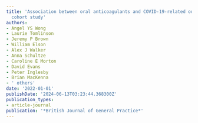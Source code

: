 ```yaml
---
title: 'Association between oral anticoagulants and COVID-19-related outcomes: a population-based
  cohort study'
authors:
- Angel YS Wong
- Laurie Tomlinson
- Jeremy P Brown
- William Elson
- Alex J Walker
- Anna Schultze
- Caroline E Morton
- David Evans
- Peter Inglesby
- Brian MacKenna
- ' others'
date: '2022-01-01'
publishDate: '2024-06-13T03:23:44.368300Z'
publication_types:
- article-journal
publication: '*British Journal of General Practice*'
---
```

